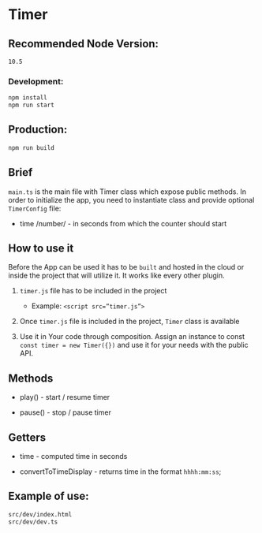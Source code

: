 # Timer

## Recommended Node Version:

```
10.5
```

### Development:

```sh
npm install
npm run start
```

## Production:

```sh
npm run build
```

## Brief

`main.ts` is the main file with Timer class which expose public methods. In order to initialize the app, you need to instantiate class and provide optional `TimerConfig` file:

- time /number/ - in seconds from which the counter should start

## How to use it

Before the App can be used it has to be `built` and hosted in the cloud or inside the project that will utilize it. It works like every other plugin.

1.  `timer.js` file has to be included in the project

    - Example: `<script src=”timer.js”>`

2.  Once `timer.js` file is included in the project, `Timer` class is available

3.  Use it in Your code through composition. Assign an instance to const `const timer = new Timer({})` and use it for your needs with the public API.

## Methods

- play() - start / resume timer

- pause() - stop / pause timer

## Getters

- time - computed time in seconds

- convertToTimeDisplay - returns time in the format `hhhh:mm:ss`;

## Example of use:

```sh
src/dev/index.html
src/dev/dev.ts
```
